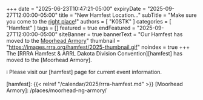 +++
date = "2025-06-23T10:47:21-05:00"
expiryDate = "2025-09-27T12:00:00-05:00"
title = "New Hamfest Location..."
subTitle = "Make sure you come to the [right place](/places/moorhead-ng-armory/)!"
authors = [ "K0STK" ]
categories = [ "Hamfest" ]
tags = []
featured = true
endFeatured = "2025-09-27T12:00:00-05:00"
siteBanner = true
bannerText = "Our Hamfest has moved to the [Moorhead Armory](/places/moorhead-ng-armory/)"
thumbnail = "https://images.rrra.org/hamfest/2025-thumbnail.gif"
noindex = true
+++
The [RRRA Hamfest &amp; ARRL Dakota Division Convention][hamfest] has
moved to the [Moorhead Armory].

:information_source: Please visit our [hamfest] page for current event information.
<!--more--> 

[hamfest]: {{< relref "/calendar/2025/rrra-hamfest.md" >}}
[Moorhead Armory]: /places/moorhead-ng-armory/


